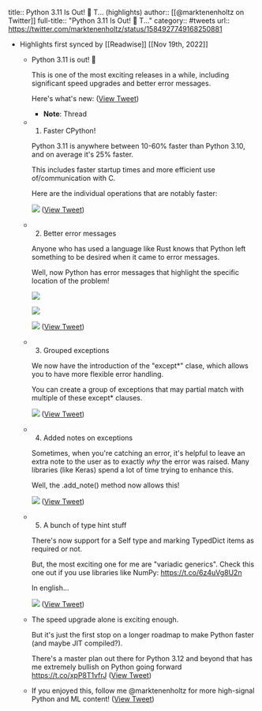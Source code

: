 title:: Python 3.11 Is Out! 🎉 T... (highlights)
author:: [[@marktenenholtz on Twitter]]
full-title:: "Python 3.11 Is Out! 🎉 T..."
category:: #tweets
url:: https://twitter.com/marktenenholtz/status/1584927749168250881

- Highlights first synced by [[Readwise]] [[Nov 19th, 2022]]
	- Python 3.11 is out! 🎉
	  
	  This is one of the most exciting releases in a while, including significant speed upgrades and better error messages.
	  
	  Here's what's new: ([View Tweet](https://twitter.com/marktenenholtz/status/1584927749168250881))
		- **Note**: Thread
	- 1. Faster CPython!
	  
	  Python 3.11 is anywhere between 10-60% faster than Python 3.10, and on average it's 25% faster.
	  
	  This includes faster startup times and more efficient use of/communication with C.
	  
	  Here are the individual operations that are notably faster: 
	  
	  ![](https://pbs.twimg.com/media/Ff7LZLRVEAckQWJ.png) ([View Tweet](https://twitter.com/marktenenholtz/status/1584927757896597504))
	- 2. Better error messages
	  
	  Anyone who has used a language like Rust knows that Python left something to be desired when it came to error messages.
	  
	  Well, now Python has error messages that highlight the specific location of the problem! 
	  
	  ![](https://pbs.twimg.com/media/Ff7LZm9VUAABk0F.png) 
	  
	  ![](https://pbs.twimg.com/media/Ff7LZyZUYAA3PbS.png) 
	  
	  ![](https://pbs.twimg.com/media/Ff7LZ_MVsAEoDi4.png) ([View Tweet](https://twitter.com/marktenenholtz/status/1584927770399846403))
	- 3. Grouped exceptions
	  
	  We now have the introduction of the "except*" clase, which allows you to have more flexible error handling.
	  
	  You can create a group of exceptions that may partial match with multiple of these except* clauses. 
	  
	  ![](https://pbs.twimg.com/media/Ff7LaVDVsAE6kSY.png) ([View Tweet](https://twitter.com/marktenenholtz/status/1584927776255012865))
	- 4. Added notes on exceptions
	  
	  Sometimes, when you're catching an error, it's helpful to leave an extra note to the user as to exactly *why* the error was raised. Many libraries (like Keras) spend a lot of time trying to enhance this.
	  
	  Well, the .add_note() method now allows this! 
	  
	  ![](https://pbs.twimg.com/media/Ff7LaqrVQAEiaVx.png) ([View Tweet](https://twitter.com/marktenenholtz/status/1584927782621937664))
	- 5. A bunch of type hint stuff
	  
	  There's now support for a Self type and marking TypedDict items as required or not.
	  
	  But, the most exciting one for me are "variadic generics". Check this one out if you use libraries like NumPy: https://t.co/6z4uVg8U2n
	  
	  In english... 
	  
	  ![](https://pbs.twimg.com/media/Ff7LbCrUAAA0S65.png) ([View Tweet](https://twitter.com/marktenenholtz/status/1584927788733112320))
	- The speed upgrade alone is exciting enough.
	  
	  But it's just the first stop on a longer roadmap to make Python faster (and maybe JIT compiled?).
	  
	  There's a master plan out there for Python 3.12 and beyond that has me extremely bullish on Python going forward https://t.co/xpP8T1vfrJ ([View Tweet](https://twitter.com/marktenenholtz/status/1584927791757172737))
	- If you enjoyed this, follow me @marktenenholtz for more high-signal Python and ML content! ([View Tweet](https://twitter.com/marktenenholtz/status/1584927794785460224))